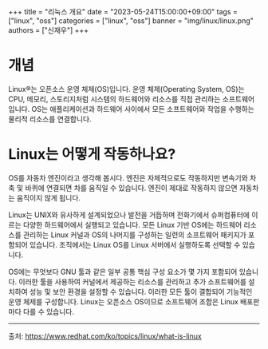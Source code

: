 +++
title = "리눅스 개요"
date = "2023-05-24T15:00:00+09:00"
tags = ["linux", "oss"]
categories = ["linux", "oss"]
banner = "img/linux/linux.png"
authors = ["신재우"]
+++

# 개념

Linux®는 오픈소스 운영 체제(OS)입니다. 운영 체제(Operating System, OS)는 CPU, 메모리, 스토리지처럼 시스템의 하드웨어와 리소스를 직접 관리하는 소프트웨어입니다. OS는 애플리케이션과 하드웨어 사이에서 모든 소프트웨어와 작업을 수행하는 물리적 리소스를 연결합니다.


# Linux는 어떻게 작동하나요?

OS를 자동차 엔진이라고 생각해 봅시다. 엔진은 자체적으로도 작동하지만 변속기와 차축 및 바퀴에 연결되면 차를 움직일 수 있습니다. 엔진이 제대로 작동하지 않으면 자동차는 움직이지 않게 됩니다.

Linux는 UNIX와 유사하게 설계되었으나 발전을 거듭하며 전화기에서 슈퍼컴퓨터에 이르는 다양한 하드웨어에서 실행되고 있습니다. 모든 Linux 기반 OS에는 하드웨어 리소스를 관리하는 Linux 커널과 OS의 나머지를 구성하는 일련의 소프트웨어 패키지가 포함되어 있습니다. 조직에서는 Linux OS를 Linux 서버에서 실행하도록 선택할 수 있습니다.

OS에는 무엇보다 GNU 툴과 같은 일부 공통 핵심 구성 요소가 몇 가지 포함되어 있습니다. 이러한 툴을 사용하여 커널에서 제공하는 리소스를 관리하고 추가 소프트웨어를 설치하여 성능 및 보안 환경을 설정할 수 있습니다. 이러한 모든 툴이 결합되어 기능적인 운영 체제를 구성합니다. Linux는 오픈소스 OS이므로 소프트웨어 조합은 Linux 배포판마다 다를 수 있습니다.

---
출처: https://www.redhat.com/ko/topics/linux/what-is-linux